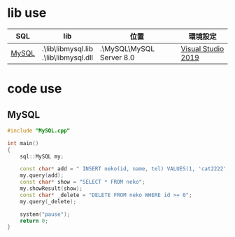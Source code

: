 # lib use
|SQL|lib|位置|環境設定|
|-|-|-|-|
|[MySQL](./MySQL.cpp)|.\lib\libmysql.lib<br>.\lib\libmysql.dll|.\MySQL\MySQL Server 8.0|[Visual Studio 2019](./mysqlSet.md)|


# code use
## MySQL
```cpp
#include "MySQL.cpp"

int main()
{
	sql::MySQL my;

	const char* add = " INSERT neko(id, name, tel) VALUES(1, 'cat2222', '0800')  ";
	my.query(add);
	const char* show = "SELECT * FROM neko";
	my.showResult(show);
	const char* _delete = "DELETE FROM neko WHERE id >= 0";
	my.query(_delete);

	system("pause");
	return 0;
}
```